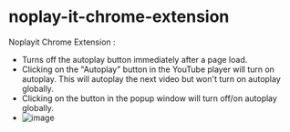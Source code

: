 # noplay-it-chrome-extension


Noplayit Chrome Extension :

- Turns off the autoplay button immediately after a page load.
- Clicking on the "Autoplay" button in the YouTube player will turn on autoplay. This will autoplay the next video but won't turn on autoplay globally.
- Clicking on the button in the popup window will turn off/on autoplay globally.
- ![image](https://user-images.githubusercontent.com/44535341/168479891-7a18bca4-bf4f-4da2-9c36-ed5c2be59951.png)
